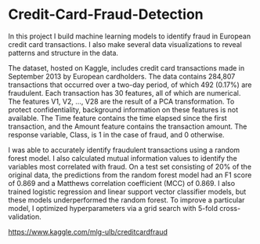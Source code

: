 # Credit-Card-Fraud-Detection
In this project I build machine learning models to identify fraud in European credit card transactions. I also make several data visualizations to reveal patterns and structure in the data.

The dataset, hosted on Kaggle, includes credit card transactions made in September 2013 by European cardholders. The data contains 284,807 transactions that occurred over a two-day period, of which 492 (0.17%) are fraudulent. Each transaction has 30 features, all of which are numerical. The features V1, V2, ..., V28 are the result of a PCA transformation. To protect confidentiality, background information on these features is not available. The Time feature contains the time elapsed since the first transaction, and the Amount feature contains the transaction amount. The response variable, Class, is 1 in the case of fraud, and 0 otherwise.

I was able to accurately identify fraudulent transactions using a random forest model. I also calculated mutual information values to identify the variables most correlated with fraud. On a test set consisting of 20% of the original data, the predictions from the random forest model had an F1 score of 0.869 and a Matthews correlation coefficient (MCC) of 0.869. I also trained logistic regression and linear support vector classifier models, but these models underperformed the random forest. To improve a particular model, I optimized hyperparameters via a grid search with 5-fold cross-validation.


https://www.kaggle.com/mlg-ulb/creditcardfraud

